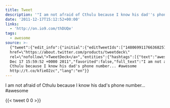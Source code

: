```yaml
---
title: Tweet
description: '"I am not afraid of Cthulu because I know his dad''s phone number... #awesome "'
date: '2011-12-17T15:12:52+00:00'
links:
  - 'http://on.io9.com/thDUQe'
tags:
  - awesome
source: >-
  {"tweet":{"edit_info":{"initial":{"editTweetIds":["148069911766368257"],"editableUntil":"2011-12-17T16:59:52.628Z","editsRemaining":"5","isEditEligible":true}},"retweeted":false,"source":"<a
  href=\"https://about.twitter.com/products/tweetdeck\"
  rel=\"nofollow\">TweetDeck</a>","entities":{"hashtags":[{"text":"awesome","indices":["67","75"]}],"symbols":[],"user_mentions":[],"urls":[{"url":"http://t.co/kfieO2zc","expanded_url":"http://on.io9.com/thDUQe","display_url":"on.io9.com/thDUQe","indices":["76","96"]}]},"display_text_range":["0","96"],"favorite_count":"0","id_str":"148069911766368257","truncated":false,"retweet_count":"0","id":"148069911766368257","possibly_sensitive":false,"created_at":"Sat
  Dec 17 15:59:52 +0000 2011","favorited":false,"full_text":"I am not afraid of
  Cthulu because I know his dad's phone number... #awesome
  http://t.co/kfieO2zc","lang":"en"}}
---
```

I am not afraid of Cthulu because I know his dad's phone number... #awesome 
    
{{< tweet 0 0 >}}
    
